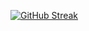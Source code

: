 [![GitHub Streak](https://streak-stats.demolab.com?user=zennsocial&theme=merko)](https://git.io/streak-stats)
